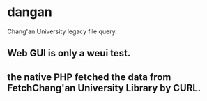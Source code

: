 # dangan
Chang'an University legacy file query.

## Web GUI is only a weui test.

## the native PHP fetched the data from FetchChang'an University Library by CURL.

